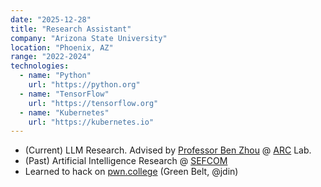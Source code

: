 ```yaml
---
date: "2025-12-28"
title: "Research Assistant"
company: "Arizona State University"
location: "Phoenix, AZ"
range: "2022-2024"
technologies:
  - name: "Python"
    url: "https://python.org"
  - name: "TensorFlow"
    url: "https://tensorflow.org"
  - name: "Kubernetes"
    url: "https://kubernetes.io"
---
```


- (Current) LLM Research. Advised by [Professor Ben Zhou](http://xuanyu.me/) @ [ARC](https://arc-asu.github.io/) Lab.
- (Past) Artificial Intelligence Research @ [SEFCOM](https://sefcom.asu.edu/)
- Learned to hack on [pwn.college](https://pwn.college/) (Green Belt, @jdin)

